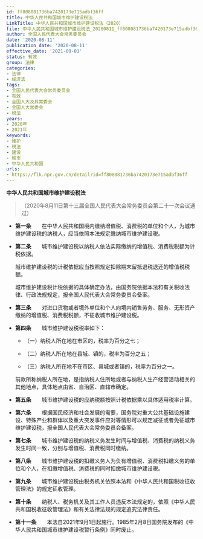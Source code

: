 ```yaml
---
id: ff808081736ba7420173e715adbf36ff
title: 中华人民共和国城市维护建设税法
LinkTitle: 中华人民共和国城市维护建设税法（2020）
file: 中华人民共和国城市维护建设税法_20200811_ff808081736ba7420173e715adbf36ff.docx
author: 全国人民代表大会常务委员会
date: '2020-08-11'
publication_date: '2020-08-11'
effective_date: '2021-09-01'
status: 有效
group: 法律
categories:
- 法律
- 经济法
tags:
- 全国人民代表大会常务委员会
- 有效
- 全国人大及其常委会
- 全国人大常委会
- 税法
years:
- 2020年
- 2021年
keywords:
- 维护
- 税法
- 建设
- 城市
- 中华人民共和国
urls:
- https://flk.npc.gov.cn/detail?id=ff808081736ba7420173e715adbf36ff
---
```


**中华人民共和国城市维护建设税法**

> （2020年8月11日第十三届全国人民代表大会常务委员会第二十一次会议通过）

- **第一条**　　在中华人民共和国境内缴纳增值税、消费税的单位和个人，为城市维护建设税的纳税人，应当依照本法规定缴纳城市维护建设税。

- **第二条**　　城市维护建设税以纳税人依法实际缴纳的增值税、消费税税额为计税依据。

  城市维护建设税的计税依据应当按照规定扣除期末留抵退税退还的增值税税额。

  城市维护建设税计税依据的具体确定办法，由国务院依据本法和有关税收法律、行政法规规定，报全国人民代表大会常务委员会备案。

- **第三条**　　对进口货物或者境外单位和个人向境内销售劳务、服务、无形资产缴纳的增值税、消费税税额，不征收城市维护建设税。

- **第四条**　　城市维护建设税税率如下：

  - （一）纳税人所在地在市区的，税率为百分之七；

  - （二）纳税人所在地在县城、镇的，税率为百分之五；

  - （三）纳税人所在地不在市区、县城或者镇的，税率为百分之一。

  前款所称纳税人所在地，是指纳税人住所地或者与纳税人生产经营活动相关的其他地点，具体地点由省、自治区、直辖市确定。

- **第五条**　　城市维护建设税的应纳税额按照计税依据乘以具体适用税率计算。

- **第六条**　　根据国民经济和社会发展的需要，国务院对重大公共基础设施建设、特殊产业和群体以及重大突发事件应对等情形可以规定减征或者免征城市维护建设税，报全国人民代表大会常务委员会备案。

- **第七条**　　城市维护建设税的纳税义务发生时间与增值税、消费税的纳税义务发生时间一致，分别与增值税、消费税同时缴纳。

- **第八条**　　城市维护建设税的扣缴义务人为负有增值税、消费税扣缴义务的单位和个人，在扣缴增值税、消费税的同时扣缴城市维护建设税。

- **第九条**　　城市维护建设税由税务机关依照本法和《中华人民共和国税收征收管理法》的规定征收管理。

- **第十条**　　纳税人、税务机关及其工作人员违反本法规定的，依照《中华人民共和国税收征收管理法》和有关法律法规的规定追究法律责任。

- **第十一条**　　本法自2021年9月1日起施行。1985年2月8日国务院发布的《中华人民共和国城市维护建设税暂行条例》同时废止。
